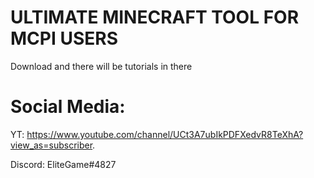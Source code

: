 # ULTIMATE MINECRAFT TOOL FOR MCPI USERS
Download and there will be tutorials in there
# Social Media:
YT: https://www.youtube.com/channel/UCt3A7ubIkPDFXedvR8TeXhA?view_as=subscriber.
 
Discord: EliteGame#4827
